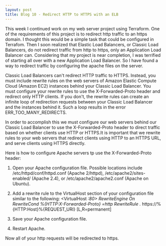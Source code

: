 ```yaml
---
layout: post
title: Blog 10 - Redirect HTTP to HTTPS with an ELB
---
```


This week I continued work on my web server project using Terraform. One of the requirements of this project is to redirect http traffic to an https domain. I thought this would be a simple task that could be configured in Terrafom. Then I soon realized that Elastic Load Balancers, or Classic Load Balancers, do not redirect traffic from http to https, only an Application Load Balancer can. Considering that my project is near completion, I was terrified of starting all over with a new Application Load Balancer. So I have found a way to redirect traffic by configuring the apache files on the server.

Classic Load Balancers can't redirect HTTP traffic to HTTPS. Instead, you must include rewrite rules on the web servers of Amazon Elastic Compute Cloud (Amazon EC2) instances behind your Classic Load Balancer. You must configure your rewrite rules to use the X-Forwarded-Proto header and redirect only HTTP clients. If you don't, the rewrite rules can create an infinite loop of redirection requests between your Classic Load Balancer and the instances behind it. Such a loop results in the error ERR_TOO_MANY_REDIRECTS.

In order to accomplish this we must configure our web servers behind our Classic Load Balancer to use the X-Forwarded-Proto header to direct traffic based on whether clients use HTTP or HTTPS.It is important that we rewrite rules to your web servers that redirect clients using HTTP to an HTTPS URL, and serve clients using HTTPS directly.

Here is how to configure Apache servers tp use the X-Forwarded-Proto header:

1.    Open your Apache configuration file. Possible locations include /etc/httpd/conf/httpd.conf (Apache 2/httpd), /etc/apache2/sites-enabled/ (Apache 2.4), or /etc/apache2/apache2.conf (Apache on Ubuntu).

2.    Add a rewrite rule to the VirtualHost section of your configuration file similar to the following:
    <VirtualHost *:80>
    RewriteEngine On
    RewriteCond %{HTTP:X-Forwarded-Proto} =http
    RewriteRule .* https://%{HTTP:Host}%{REQUEST_URI} [L,R=permanent]
    </VirtualHost>

3.    Save your Apache configuration file.

4.    Restart Apache.

Now all of your http requests will be redirected to https.
